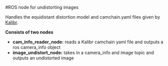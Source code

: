 #ROS node for undistorting images

Handles the equidistant distortion model and camchain.yaml files given by [Kalibr](https://github.com/ethz-asl/kalibr).

**Consists of two nodes**

- **cam_info_reader_node:** reads a Kalibr camchain yaml file and outputs a ros camera_info object
- **image_undistort_node:** takes in a camera_info and image topic and outputs an undistorted image
